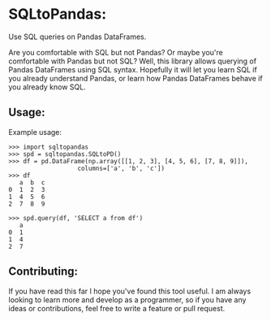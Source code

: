 # SQLtoPandas: 

Use SQL queries on Pandas DataFrames.

Are you comfortable with SQL but not Pandas? Or maybe you're comfortable with Pandas but not SQL? Well, this library allows querying of Pandas DataFrames using SQL syntax. Hopefully it will let you learn SQL if you already understand Pandas, or learn how Pandas DataFrames behave if you already know SQL. 

## Usage:
Example usage:
```python3
>>> import sqltopandas
>>> spd = sqltopandas.SQLtoPD()
>>> df = pd.DataFrame(np.array([[1, 2, 3], [4, 5, 6], [7, 8, 9]]),
                   columns=['a', 'b', 'c'])
>>> df
   a  b  c
0  1  2  3
1  4  5  6
2  7  8  9

>>> spd.query(df, 'SELECT a from df')
   a
0  1
1  4
2  7

```

## Contributing:
If you have read this far I hope you've found this tool useful. I am always looking to learn more and develop as a programmer, so if you have any ideas or contributions, feel free to write a feature or pull request. 
